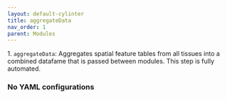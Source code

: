 ```yaml
---
layout: default-cylinter
title: aggregateData
nav_order: 1
parent: Modules
---
```


1\. `aggregateData`: Aggregates spatial feature tables from all tissues into a combined datafame that is passed between modules. This step is fully automated.

### No YAML configurations
